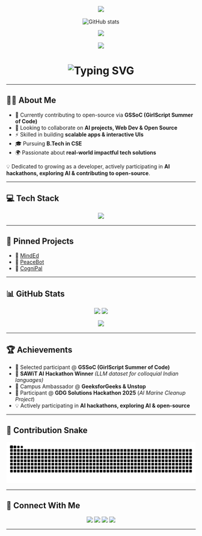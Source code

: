 <!-- GitHub Profile Trophy -->
<p align="center">
  <img src="https://github-profile-trophy.vercel.app/?username=alizahh-7&theme=onedark&no-frame=true&margin-w=15&margin-h=15&column=7" />
</p>

<!-- GitHub Stats -->
<p align="center">
  <img src="https://github-readme-stats.vercel.app/api?username=alizahh-7&show_icons=true&theme=radical" alt="GitHub stats" />
</p>

<!-- Streak Stats -->
<p align="center">
  <img src="https://streak-stats.demolab.com?user=alizahh-7&theme=radical&hide_border=true" />
</p>

<!-- Top Languages -->
<p align="center">
  <img src="https://github-readme-stats.vercel.app/api/top-langs/?username=alizahh-7&layout=compact&theme=radical" />
</p>

<!-- Animated Header -->
<h1 align="center">
  <img src="https://readme-typing-svg.demolab.com?font=Fira+Code&weight=600&size=28&duration=3500&pause=1000&color=FF6EC7&center=true&vCenter=true&width=600&lines=Hey%2C+I'm+Syeda+Alizah!;AI+%26+Software+Dev+Enthusiast;Open+Source+Contributor+%40GSSoC;Always+Learning+%26+Building+%F0%9F%9A%80" alt="Typing SVG" />
</h1>

---

## 👩‍💻 About Me  

* 🌸 Currently contributing to open-source via **GSSoC (GirlScript Summer of Code)**  
* 🤝 Looking to collaborate on **AI projects, Web Dev & Open Source**  
* ⚡ Skilled in building **scalable apps & interactive UIs**  
* 🎓 Pursuing **B.Tech in CSE**  
* 🌍 Passionate about **real-world impactful tech solutions**  

💡 Dedicated to growing as a developer, actively participating in **AI hackathons, exploring AI & contributing to open-source**.  

---

## 💻 Tech Stack  

<p align="center">
  <img src="https://skillicons.dev/icons?i=html,css,js,java,react,nodejs,tailwind,python,tensorflow,opencv,git,github,huggingface,mongodb,netlify,vercel" />
</p>

---

## 📌 Pinned Projects  

* 🔗 [MindEd](https://gleeful-phoenix-9d2402.netlify.app/)  
* 🤖 [PeaceBot](https://github.com/alizahh-7/PeaceBot)  
* 🚀 [CogniPal](https://cogni-pal.netlify.app/)

---

## 📊 GitHub Stats  

<p align="center">
  <img src="https://github-readme-stats.vercel.app/api?username=alizahh-7&show_icons=true&theme=tokyonight&hide_border=true&count_private=true" height="160px"/>
  <img src="https://github-readme-streak-stats.herokuapp.com/?user=alizahh-7&theme=tokyonight&hide_border=true" height="160px"/>
</p>

<p align="center">
  <img src="https://github-readme-stats.vercel.app/api/top-langs/?username=alizahh-7&layout=compact&theme=tokyonight&hide_border=true" height="150px"/>
</p>

---

## 🏆 Achievements  

* 🌟 Selected participant @ **GSSoC (GirlScript Summer of Code)**  
* 🏅 **SAWiT AI Hackathon Winner** *(LLM dataset for colloquial Indian languages)*  
* 🚀 Campus Ambassador @ **GeeksforGeeks & Unstop**  
* 🌊 Participant @ **GDG Solutions Hackathon 2025** (*AI Marine Cleanup Project*)  
* 💡 Actively participating in **AI hackathons, exploring AI & open-source**  

---

## 🐍 Contribution Snake  

<p align="center">
  <img src="https://raw.githubusercontent.com/alizahh-7/alizahh-7/output/github-contribution-grid-snake-dark.svg" alt="Snake animation in dark mode with dates"/>
</p>


---

## 🤝 Connect With Me  

<p align="center">
  <a href="mailto:syeda.alizah06@gmail.com"><img src="https://img.shields.io/badge/Gmail-D14836?style=for-the-badge&logo=gmail&logoColor=white"/></a>
  <a href="https://www.instagram.com/syeda.zah_7"><img src="https://img.shields.io/badge/Instagram-E4405F?style=for-the-badge&logo=instagram&logoColor=white"/></a>
  <a href="https://discord.com/users/15_alizah"><img src="https://img.shields.io/badge/Discord-5865F2?style=for-the-badge&logo=discord&logoColor=white"/></a>
  <a href="https://www.linkedin.com/in/syedaalizah"><img src="https://img.shields.io/badge/LinkedIn-0A66C2?style=for-the-badge&logo=linkedin&logoColor=white"/></a>
</p>

---

